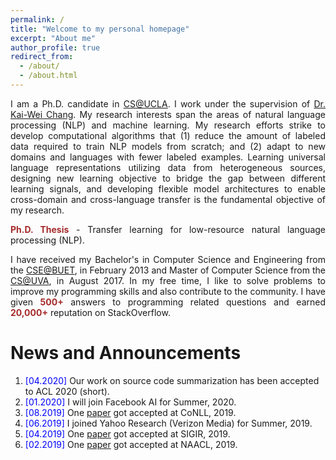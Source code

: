 ```yaml
---
permalink: /
title: "Welcome to my personal homepage"
excerpt: "About me"
author_profile: true
redirect_from: 
  - /about/
  - /about.html
---
```


<p align="justify">
I am a Ph.D. candidate in <a href="http://www.cs.ucla.edu/">CS@UCLA</a>.
  I work under the supervision of <a href="http://web.cs.ucla.edu/~kwchang/">Dr. Kai-Wei Chang</a>.
<!--   Previously I was a Ph.D. student at the <a href="http://www.cs.virginia.edu/">CS@UVA</a> from August 2015 to August 2017. In fall 2017, I moved to UCLA with my advisor <a href="http://web.cs.ucla.edu/~kwchang/">Dr. Kai-Wei Chang</a>.  -->
  My research interests span the areas of natural language processing (NLP) and machine learning.
  My research efforts strike to develop computational algorithms that (1) reduce the amount of labeled data required to train NLP models from scratch; and (2) adapt to new domains and languages with fewer labeled examples. Learning universal language representations utilizing data from heterogeneous sources, designing new learning objective to bridge the gap between different learning signals, and developing flexible model architectures to enable cross-domain and cross-language transfer is the fundamental objective of my research.
</p>

<p align="justify">
  <b><font color="brown">Ph.D. Thesis</font></b> -  Transfer learning for low-resource natural language processing (NLP).
</p>

<p align="justify">
I have received my Bachelor's in Computer Science and Engineering from the <a href="http://cse.buet.ac.bd/">CSE@BUET</a>, in February 2013 and Master of Computer Science from the <a href="http://www.cs.virginia.edu/">CS@UVA</a>, in August 2017. In my free time, I like to solve problems to improve my programming skills and also contribute to the community. I have given <b><font color="brown">500+</font></b> answers to programming related questions and earned <b><font color="brown">20,000+</font></b> reputation on StackOverflow.
</p>


News and Announcements
======
1. <span style="color:blue">[04.2020] </span>  Our work on source code summarization has been accepted to ACL 2020 (short).
1. <span style="color:blue">[01.2020] </span>  I will join Facebook AI for Summer, 2020.
1. <span style="color:blue">[08.2019] </span>  One <a href="https://arxiv.org/abs/1909.09265">paper</a> got accepted at CoNLL, 2019.
1. <span style="color:blue">[06.2019] </span>  I joined Yahoo Research (Verizon Media) for Summer, 2019.
1. <span style="color:blue">[04.2019] </span>  One <a href="https://dl.acm.org/citation.cfm?doid=3331184.3331246">paper</a> got accepted at SIGIR, 2019.
1. <span style="color:blue">[02.2019] </span>  One <a href="https://arxiv.org/pdf/1811.00570.pdf">paper</a> got accepted at NAACL, 2019.
